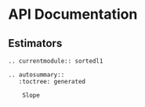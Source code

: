 # API Documentation

## Estimators

```{eval-rst}
.. currentmodule:: sortedl1

.. autosummary::
   :toctree: generated

    Slope
```
